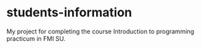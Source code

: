 # students-information
My project for completing the course Introduction to programming practicum in FMI SU.
